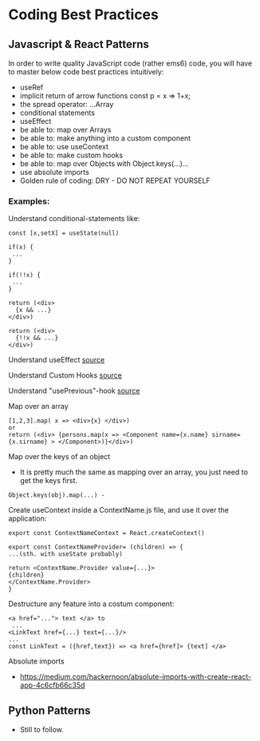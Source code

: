 
# Coding Best Practices

## Javascript & React Patterns

In order to write quality JavaScript code (rather ems6) code, you will have to master below code best practices intuitively:
- useRef
- implicit return of arrow functions const p = x => 1+x;
- the spread operator: ...Array
- conditional statements
- useEffect
- be able to: map over Arrays
- be able to: make anything into a custom component
- be able to: use useContext
- be able to: make custom hooks
- be able to: map over Objects with Object.keys(...)...
- use absolute imports
- Golden rule of coding: DRY - DO NOT REPEAT YOURSELF

### Examples: 

Understand conditional-statements like:
```
const [x,setX] = useState(null)

if(x) {
 ...
}

if(!!x) {
 ...
}

return (<div> 
  {x && ...}
</div>)

return (<div> 
  {!!x && ...}
</div>)
```

Understand useEffect [source](https://youtu.be/dpw9EHDh2bM?t=720)

Understand Custom Hooks [source](https://youtu.be/dpw9EHDh2bM?t=720)

Understand "usePrevious"-hook [source](https://blog.logrocket.com/how-to-get-previous-props-state-with-react-hooks/)

Map over an array
```
[1,2,3].map( x => <div>{x} </div>)
or 
return (<div> {persons.map(x => <Component name={x.name} sirname={x.sirname} > </Component>)}</div>)
```

Map over the keys of an object
- It is pretty much the same as mapping over an array, you just need to get the keys first.
```
Object.keys(obj).map(...) - 
```

Create useContext inside a ContextName.js file, and use it over the application:
```
export const ContextNameContext = React.createContext()

export const ContextNameProvider= (children) => {
...(sth. with useState probably)

return <ContextName.Provider value={...}>
{children}
</ContextName.Provider>
}
```

Destructure any feature into a costum component:
```
<a href="..."> text </a> to 
 ...
<LinkText href={...} text={...}/>
...
const LinkText = ({href,text}) => <a href={href]> {text] </a>
```

Absolute imports
- https://medium.com/hackernoon/absolute-imports-with-create-react-app-4c6cfb66c35d


## Python Patterns

- Still to follow.


